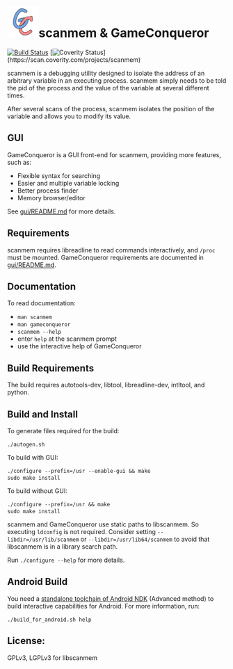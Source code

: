 # <img src="https://github.com/OpenA-forks/scanmem/blob/main/gui/icons/GameConqueror.svg?raw=true" width="72">scanmem & GameConqueror

[![Build Status](https://travis-ci.org/scanmem/scanmem.svg?branch=main)](https://travis-ci.org/scanmem/scanmem)
[![Coverity Status](https://scan.coverity.com/projects/8565/badge.svg?flat=1")](https://scan.coverity.com/projects/scanmem)

scanmem is a debugging utility designed to isolate the address of an arbitrary
variable in an executing process. scanmem simply needs to be told the pid of
the process and the value of the variable at several different times.

After several scans of the process, scanmem isolates the position of the
variable and allows you to modify its value.

## GUI

GameConqueror is a GUI front-end for scanmem, providing more features, such as:
  * Flexible syntax for searching
  * Easier and multiple variable locking
  * Better process finder
  * Memory browser/editor

See [gui/README.md](gui/README.md) for more details.

## Requirements

scanmem requires libreadline to read commands interactively, and `/proc` must be
mounted. GameConqueror requirements are documented in [gui/README.md](gui/README.md).

## Documentation

To read documentation:
  * `man scanmem`
  * `man gameconqueror`
  * `scanmem --help`
  * enter `help` at the scanmem prompt
  * use the interactive help of GameConqueror

## Build Requirements

The build requires autotools-dev, libtool, libreadline-dev, intltool, and python.

## Build and Install

To generate files required for the build:

    ./autogen.sh

To build with GUI:

    ./configure --prefix=/usr --enable-gui && make
    sudo make install

To build without GUI:

    ./configure --prefix=/usr && make
    sudo make install

scanmem and GameConqueror use static paths to libscanmem. So executing
`ldconfig` is not required. Consider setting `--libdir=/usr/lib/scanmem` or
`--libdir=/usr/lib64/scanmem` to avoid that libscanmem is in a library
search path.

Run `./configure --help` for more details.

## Android Build

You need a
[standalone toolchain of Android NDK](https://developer.android.com/ndk/guides/standalone_toolchain.html#itc)
(Advanced method) to build interactive capabilities for Android.
For more information, run:

    ./build_for_android.sh help

## License: 

GPLv3, LGPLv3 for libscanmem
